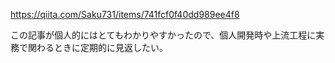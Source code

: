 https://qiita.com/Saku731/items/741fcf0f40dd989ee4f8

この記事が個人的にはとてもわかりやすかったので、個人開発時や上流工程に実務で関わるときに定期的に見返したい。